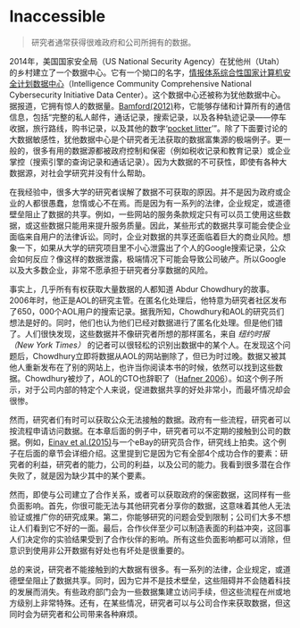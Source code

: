 # Inaccessible
> 研究者通常获得很难政府和公司所拥有的数据。

2014年，美国国家安全局（US National Security Agency）在犹他州（Utah）的乡村建立了一个数据中心。它有一个拗口的名字，[情报体系综合性国家计算机安全计划数据中心](https://zh.wikipedia.org/wiki/%E7%8A%B9%E4%BB%96%E6%95%B0%E6%8D%AE%E4%B8%AD%E5%BF%83)（Intelligence Community Comprehensive National Cybersecurity Initiative Data Center）。这个数据中心还被称为犹他数据中心。据报道，它拥有惊人的数据量。[Bamford(2012)](https://www.wired.com/2012/03/ff_nsadatacenter/all/1/)称，它能够存储和计算所有的通信信息，包括“完整的私人邮件，通话记录，搜索记录，以及各种轨迹记录——停车收据，旅行路线，购书记录，以及其他的数字‘[pocket litter](https://en.wikipedia.org/wiki/Pocket_litter)’”。除了下面要讨论的大数据敏感性，犹他数据中心是个研究者无法获取的数据富集源的极端例子。更一般的，很多有用的数据源都被政府控制和保密（例如税收记录和教育记录）或企业掌控（搜索引擎的查询记录和通话记录）。因为大数据的不可获性，即使有各种大数据源，对社会学研究并没有什么帮助。

在我经验中，很多大学的研究者误解了数据不可获取的原因。并不是因为政府或企业的人都很愚蠢，怠惰或心不在焉。而是因为有一系列的法律，企业规定，或道德壁垒阻止了数据的共享。例如，一些网站的服务条款规定只有可以员工使用这些数据，或这些数据只能用来提升服务质量。因此，某些形式的数据共享可能会使企业面临来自用户的法律诉讼。同时，企业对数据的共享还面临着巨大的商业风险。想象一下，如果从大学的研究项目里不小心泄露出了个人的Google搜索记录，公众会如何反应？像这样的数据泄露，极端情况下可能会导致公司破产。所以Google以及大多数企业，非常不愿承担于研究者分享数据的风险。

事实上，几乎所有有权获取大量数据的人都知道 Abdur Chowdhury的故事。2006年时，他正是AOL的研究主管。在匿名化处理后，他特意为研究者社区发布了650，000个AOL用户的搜索记录。据我所知，Chowdhury和AOL的研究员们想法是好的。同时，他们也认为他们已经对数据进行了匿名化处理。但是他们错了。人们很快发现，这些数据并不像研究者所想的那样匿名，来自 *纽约时报（New York Times）* 的记者可以很轻松的识别出数据中的某个人。在发现这个问题后，Chowdhury立即将数据从AOL的网站删除了，但已为时过晚。数据又被其他人重新发布在了别的网站上，也许当你阅读本书的时候，依然可以找到这些数据。Chowdhury被炒了，AOL的CTO也辞职了（[Hafner 2006](http://www.nytimes.com/2006/08/23/technology/23search.html)）。如这个例子所示，对于公司内部的特定个人来说，促进数据共享的好处非常小，而最坏情况却会很惨。

然而，研究者们有时可以获取公众无法接触的数据。政府有一些流程，研究者可以按流程申请访问数据。在本章后面的例子中，研究者可以不定期的接触到公司的数据。例如，[Einav et al.(2015)](https://doi.org/10.1257/mic.20130046)与一个eBay的研究员合作，研究线上拍卖。这个例子在后面的章节会详细介绍。这里提到它是因为它有全部4个成功合作的要素：研究者的利益，研究者的能力，公司的利益，以及公司的能力。我看到很多潜在合作失败了，就是因为缺少其中的某个要素。

然而，即使与公司建立了合作关系，或者可以获取政府的保密数据，这同样有一些负面影响。首先，你很可能无法与其他研究者分享你的数据，这意味着其他人无法验证或推广你的研究成果。第二，你能够研究的问题会受到限制；公司们大多不想让人们看到它不好的一面。最后，合作伙伴至少可以制造表面的利益冲突，这回事人们决定你的实验结果受到了合作伙伴的影响。所有这些负面影响都可以消除，但意识到使用非公开数据有好处也有坏处是很重要的。

总的来说，研究者不能接触到的大数据有很多。有一系列的法律，企业规定，或道德壁垒阻止了数据共享。同时，因为它并不是技术壁垒，这些阻碍并不会随着科技的发展而消失。有些政府部门会为一些数据集建立访问手续，但这些流程在州或地方级别上非常特殊。还有，在某些情况，研究者可以与公司合作来获取数据，但这同时会为研究者和公司带来各种麻烦。
